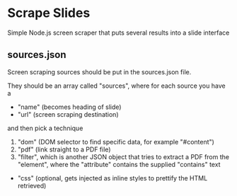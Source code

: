Scrape Slides
=============

Simple Node.js screen scraper that puts several results into a slide interface

sources.json
------------
Screen scraping sources should be put in the sources.json file.

They should be an array called "sources", where for each source you have a
* "name" (becomes heading of slide)
* "url" (screen scraping destination)

and then pick a technique
1.  "dom" (DOM selector to find specific data, for example "#content")
2.  "pdf" (link straight to a PDF file)
3.  "filter", which is another JSON object that tries to extract a PDF from
the "element", where the "attribute" contains the supplied "contains" text

* "css" (optional, gets injected as inline styles to prettify the HTML retrieved)

